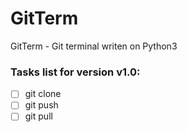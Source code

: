# GitTerm

GitTerm - Git terminal writen on Python3

### Tasks list for version v1.0:
- [ ] git clone
- [ ] git push
- [ ] git pull
